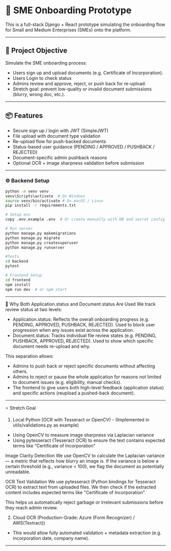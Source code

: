 # 💼 SME Onboarding Prototype

This is a full-stack Django + React prototype simulating the onboarding flow for Small and Medium Enterprises (SMEs) onto the platform.

---

## 🎯 Project Objective

Simulate the SME onboarding process:
- Users sign up and upload documents (e.g. Certificate of Incorporation).
- Users Login to check status
- Admins review and approve, reject, or push back for re-upload.
- Stretch goal: prevent low-quality or invalid document submissions (blurry, wrong doc, etc.).

---

## 📦 Features

- Secure sign up / login with JWT (SimpleJWT)
- File upload with document type validation
- Re-upload flow for push-backed documents
- Status-based user guidance (PENDING / APPROVED / PUSHBACK / REJECTED)
- Document-specific admin pushback reasons
- Optional OCR + image sharpness validation before submission

---


### ⚙️ Backend Setup

```bash
python -m venv venv
venv\Scripts\activate  # On Windows
source venv/bin/activate # On macOS / Linux
pip install -r requirements.txt

# Setup env
copy .env.example .env  # Or create manually with DB and secret config

# Run server
python manage.py makemigrations
python manage.py migrate
python manage.py createsuperuser
python manage.py runserver

#Tests
cd backend
pytest

# Frontend Setup
cd frontend
npm install
npm run dev  # or npm start
```
---

📌 Why Both Application.status and Document.status Are Used
We track review status at two levels:
- Application.status: Reflects the overall onboarding progress (e.g. PENDING, APPROVED, PUSHBACK, REJECTED). Used to block user progression when any issues exist across the application.
- Document.status: Tracks individual file review states (e.g. PENDING, PUSHBACK, APPROVED, REJECTED). Used to show which specific document needs re-upload and why.

This separation allows:
- Admins to push back or reject specific documents without affecting others.
- Admins to reject or pause the whole application for reasons not limited to document issues (e.g. eligibility, manual checks).
- The frontend to give users both high-level feedback (application status) and specific actions (reupload a pushed-back document).

---

⭐ Stretch Goal 

1. Local Python (OCR with Tesseract or OpenCV) - (Implemented in utils/validations.py as example)

- Using OpenCV to measure image sharpness via Laplacian variance
- Using pytesseract (Tesseract OCR) to ensure the text contains expected terms like “Certificate of Incorporation”

Image Clarity Detection
We use OpenCV to calculate the Laplacian variance — a metric that reflects how blurry an image is.
If the variance is below a certain threshold (e.g., variance < 100), we flag the document as potentially unreadable.

OCR Text Validation
We use pytesseract (Python bindings for Tesseract OCR) to extract text from uploaded files.
We then check if the extracted content includes expected terms like "Certificate of Incorporation".

This helps us automatically reject garbage or irrelevant submissions before they reach admin review.

2. Cloud OCR (Production-Grade: Azure (Form Recognizer) / AWS(Textract))

- This would allow fully automated validation + metadata extraction (e.g. incorporation date, company name).

---
